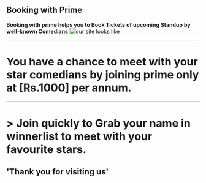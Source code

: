 <!-- Heading -->
## Booking with Prime
<!-- strong -->
**Booking with prime helps you to Book Tickets of upcoming Standup by well-known Comedians**
![our site looks like](https://github.com/boysplayedwell/cognizance/blob/master/task-3/booking%20with%20prime.png?raw=true)
<!-- horizontal line -->
---
# You have a chance to meet with your star comedians by joining prime only at [Rs.1000] per annum.
___
<!-- Blockquote -->
# > Join quickly to Grab your name in winnerlist to meet with your favourite stars.
<!-- Inline code Blocks -->
## 'Thank you for visiting us'
